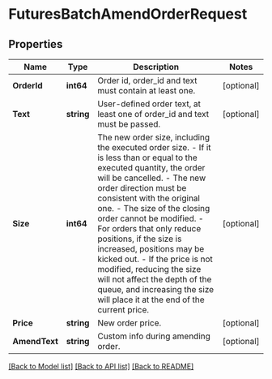 # FuturesBatchAmendOrderRequest

## Properties

Name | Type | Description | Notes
------------ | ------------- | ------------- | -------------
**OrderId** | **int64** | Order id, order_id and text must contain at least one. | [optional] 
**Text** | **string** | User-defined order text, at least one of order_id and text must be passed. | [optional] 
**Size** | **int64** | The new order size, including the executed order size. - If it is less than or equal to the executed quantity, the order will be cancelled. - The new order direction must be consistent with the original one. - The size of the closing order cannot be modified. - For orders that only reduce positions, if the size is increased, positions may be kicked out. - If the price is not modified, reducing the size will not affect the depth of the queue, and increasing the size will place it at the end of the current price. | [optional] 
**Price** | **string** | New order price. | [optional] 
**AmendText** | **string** | Custom info during amending order. | [optional] 

[[Back to Model list]](../README.md#documentation-for-models) [[Back to API list]](../README.md#documentation-for-api-endpoints) [[Back to README]](../README.md)


